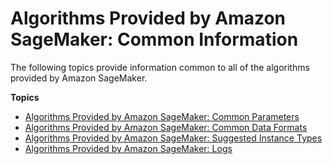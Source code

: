 # Algorithms Provided by Amazon SageMaker: Common Information<a name="common-info-all-im-models"></a>

The following topics provide information common to all of the algorithms provided by Amazon SageMaker\.

**Topics**
+ [Algorithms Provided by Amazon SageMaker: Common Parameters](sagemaker-algo-docker-registry-paths.md)
+ [Algorithms Provided by Amazon SageMaker: Common Data Formats](sagemaker-algo-common-data-formats.md)
+ [Algorithms Provided by Amazon SageMaker: Suggested Instance Types](cmn-info-instance-types.md)
+ [Algorithms Provided by Amazon SageMaker: Logs](common-info-all-im-models-logs.md)